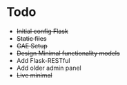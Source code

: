 
# Todo

 - <s> Initial config Flask </s>
 - <s> Static files </s>
 - <s> GAE Setup </s>
 - <s>Design Minimal functionality models</s>
 - Add Flask-RESTful
 - Add older admin panel
 - <s> Live minimal </s>
